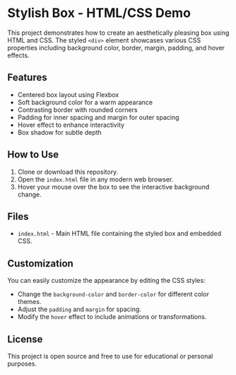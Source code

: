 # Stylish Box - HTML/CSS Demo

This project demonstrates how to create an aesthetically pleasing box using HTML and CSS. The styled `<div>` element showcases various CSS properties including background color, border, margin, padding, and hover effects.

## Features

* Centered box layout using Flexbox
* Soft background color for a warm appearance
* Contrasting border with rounded corners
* Padding for inner spacing and margin for outer spacing
* Hover effect to enhance interactivity
* Box shadow for subtle depth

## How to Use

1. Clone or download this repository.
2. Open the `index.html` file in any modern web browser.
3. Hover your mouse over the box to see the interactive background change.

## Files

* `index.html` - Main HTML file containing the styled box and embedded CSS.

## Customization

You can easily customize the appearance by editing the CSS styles:

* Change the `background-color` and `border-color` for different color themes.
* Adjust the `padding` and `margin` for spacing.
* Modify the `hover` effect to include animations or transformations.

## License

This project is open source and free to use for educational or personal purposes.


